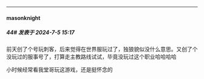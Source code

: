 ﻿
*****

####  masonknight  
##### 44#       发表于 2024-7-5 15:17

前天创了个号玩刺客，后来觉得在世界服玩过了，独狼貌似没什么意思。又创了个没玩过的服事号了，打算走主教路线试试，毕竟没玩过这个职业哈哈哈哈

小时候经常看我堂哥玩这游戏，还是挺怀念的

